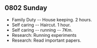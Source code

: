 ## 0802 Sunday

- Family Duty -- House keeping. 2 hours.
- Self caring -- Haircut. 1 hour.
- Self caring -- running -- 7Km.
- Research: Running experiments
- Research: Read important papers. 



